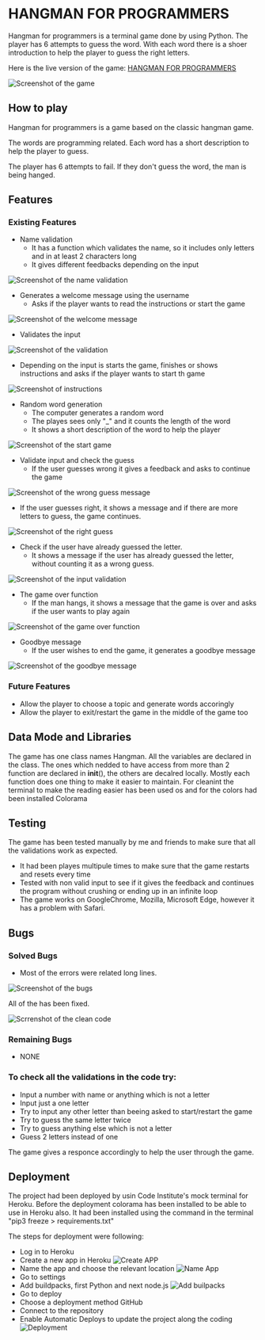 # HANGMAN FOR PROGRAMMERS

Hangman for programmers is a terminal game done by using Python.
The player has 6 attempts to guess the word. With each word there is a shoer introduction to help the player to guess the right letters.

Here is the live version of the game: 
[HANGMAN FOR PROGRAMMERS](https://hangman-for-programmers-1e8bf1b491a5.herokuapp.com/)

![Screenshot of the game](media/hangman.png)

## How to play

Hangman for programmers is a game based on the classic hangman game. 

The words are programming related. Each word has a short description to help the player to guess. 

The player has 6 attempts to fail. If they don't guess the word, the man is being hanged.

## Features
### Existing Features

+ Name validation
  + It has a function which validates the name, so it includes only letters and in at least 2 characters long
  + It gives different feedbacks depending on the input

![Screenshot of the name validation](media/name-validation.png)

+ Generates a welcome message using the username
  + Asks if the player wants to read the instructions or start the game

![Screenshot of the welcome message](media/welcome-message.png)

+ Validates the input

![Screenshot of the validation](media/validate-input.png)

  + Depending on the input is starts the game, finishes or shows instructions and asks if the player wants to start th game

![Screenshot of instructions](media/show-instructions.png)

+ Random word generation
  + The computer generates a random word
  + The playes sees only "_" and it counts the length of the word
  + It shows a short description of the word to help the player

![Screenshot of the start game](media/start-game.png)

+ Validate input and check the guess
  + If the user guesses wrong it gives a feedback and asks to continue the game

![Screenshot of the wrong guess message](media/check-guess.png)

  + If the user guesses right, it shows a message and if there are more letters to guess, the game continues.

![Screenshot of the right guess](media/check-guess-right.png)

+ Check if the user have already guessed the letter.
  + It shows a message if the user has already guessed the letter, without counting it as a wrong guess.

![Screenshot of the input validation](media/validate-guess.png)

+ The game over function
  + If the man hangs, it shows a message that the game is over and asks if the user wants to play again

![Screenshot of the game over function](media/replay.png)

+ Goodbye message
  + If the user wishes to end the game, it generates a goodbye message

![Screenshot of the goodbye message](media/goodbye.png)

### Future Features

+ Allow the player to choose a topic and generate words accoringly
+ Allow the player to exit/restart the game in the middle of the game too

## Data Mode and Libraries
The game has one class names Hangman. All the variables are declared in the class. The ones which nedded to have access from more than 2 function are declared in __init__(), the others are decalred locally.
Mostly each function does one thing to make it easier to maintain.
For cleanint the terminal to make the reading easier has been used os and for the colors had been installed Colorama

## Testing
The game has been tested manually by me and friends to make sure that all the validations work as expected.
+ It had been playes multipule times to make sure that the game restarts and resets every time
+ Tested with non valid input to see if it gives the feedback and continues the program without crushing or ending up in an infinite loop
+ The game works on GoogleChrome, Mozilla, Microsoft Edge, however it has a problem with Safari.

## Bugs
### Solved Bugs

+ Most of the errors were related long lines.

![Screenshot of the bugs](media/errors.png)

All of the has been fixed.

![Scrrenshot of the clean code](media/no-errors.png)

### Remaining Bugs
+ NONE

### To check all the validations in the code try:
 + Input a number with name or anything which is not a letter
 + Input just a one letter
 + Try to input any other letter than beeing asked to start/restart the game
 + Try to guess the same letter twice
 + Try to guess anything else which is not a letter
 + Guess 2 letters instead of one

 The game gives a responce accordingly to help the user through the game.

## Deployment
The project had been deployed by usin Code Institute's mock terminal for Heroku.
Before the deployment colorama has been installed to be able to use in Heroku also.
It had been installed using the command in the terminal "pip3 freeze > requirements.txt"

The steps for deployment were following:
  + Log in to Heroku
  + Create a new app in Heroku
  ![Create APP](media/app.png)
  + Name the app and choose the relevant location
  ![Name App](media/name-app.png)
  + Go to settings
  + Add buildpacks, first Python and next node.js
  ![Add builpacks](media/builpack.png)
  + Go to deploy
  + Choose a deployment method GitHub
  + Connect to the repository
  + Enable Automatic Deploys to update the project along the coding
  ![Deployment](media/deployment.png)